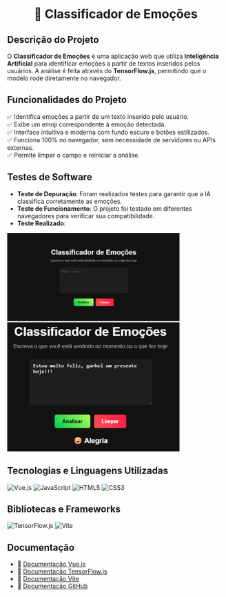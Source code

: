 <h1 align="center">🧠 Classificador de Emoções</h1>

## Descrição do Projeto  
O **Classificador de Emoções** é uma aplicação web que utiliza **Inteligência Artificial** para identificar emoções a partir de textos inseridos pelos usuários. A análise é feita através do **TensorFlow.js**, permitindo que o modelo rode diretamente no navegador.  

## Funcionalidades do Projeto  
✅ Identifica emoções a partir de um texto inserido pelo usuário.  
✅ Exibe um emoji correspondente à emoção detectada.  
✅ Interface intuitiva e moderna com fundo escuro e botões estilizados.  
✅ Funciona 100% no navegador, sem necessidade de servidores ou APIs externas.  
✅ Permite limpar o campo e reiniciar a análise.  

## Testes de Software  
- **Teste de Depuração**: Foram realizados testes para garantir que a IA classifica corretamente as emoções.  
- **Teste de Funcionamento**: O projeto foi testado em diferentes navegadores para verificar sua compatibilidade.  
- **Teste Realizado**:  

<img src="./imagem/img1.png" alt="Captura da tela" width="400px">

<img src="./imagem/img2.png" alt="Captura da tela" width="400px">

## Tecnologias e Linguagens Utilizadas  
![Vue.js](https://img.shields.io/badge/Vue.js-FF69B4?style=for-the-badge&logo=vue.js&logoColor=white)
![JavaScript](https://img.shields.io/badge/JavaScript-A9A9A9?style=for-the-badge&logo=javascript&logoColor=white)
![HTML5](https://img.shields.io/badge/HTML5-FF69B4?style=for-the-badge&logo=html5&logoColor=white)
![CSS3](https://img.shields.io/badge/CSS3-A9A9A9?style=for-the-badge&logo=css3&logoColor=white)  

## Bibliotecas e Frameworks  
![TensorFlow.js](https://img.shields.io/badge/TensorFlow.js-FF69B4?style=for-the-badge&logo=tensorflow&logoColor=white)
![Vite](https://img.shields.io/badge/Vite-A9A9A9?style=for-the-badge&logo=vite&logoColor=white)  

## Documentação  

- 🔗 [Documentação Vue.js](https://vuejs.org/)  
- 🔗 [Documentação TensorFlow.js](https://www.tensorflow.org/js)  
- 🔗 [Documentação Vite](https://vitejs.dev/)  
- 🔗 [Documentação GitHub](https://docs.github.com/)  
